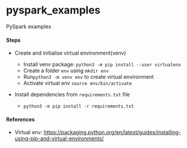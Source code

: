 # pyspark_examples
PySpark examples
#### Steps
* Create and initialise virtual environment(venv) 
  * Install venv package: `python3 -m pip install --user virtualenv`
  * Create a folder `env` using `mkdir env`
  * Run`python3 -m venv env` to create virtual environment
  * Activate virtual env `source env/bin/activate`

* Install dependencies from `requirements.txt` file
  * `python3 -m pip install -r requirements.txt`

#### References
  * Virtual env: https://packaging.python.org/en/latest/guides/installing-using-pip-and-virtual-environments/